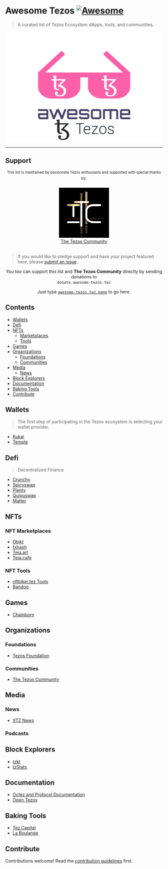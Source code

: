 # Awesome Tezos [![Awesome](https://awesome.re/badge.svg)](https://awesome.re)

> A curated list of Tezos Ecosystem dApps, tools, and communities.

![Awesome Tezos Logo](./media/awesome-tezos-logo.webp)

---

## Support

<div align="center">
<p>
<sup>This list is maintained by passionate Tezos enthusiasts and supported with special thanks by:</sup>
		<br>
		<br>
		<a href="https://thetezos.com">
			<img src="./media/ron_west_TTC_logo_05_small.webp" width="160"/>
            <br>
            The Tezos Community
		</a>
		<br>
		<br>
</p>
</div>

> If you would like to pledge support and have your project featured here, please [submit an issue](https://github.com/TheTezosCommunity/awesome-tezos/issues/new/choose).

<p align="center">
You too can support this list and <strong>The Tezos Community</strong> directly by sending donations to
<br/>
<code>donate.awesome-tezos.tez</code>
</p>
<p align="center">
	Just type <a href="https://awesome-tezos.tez.page/"><code>awesome-tezos.tez.page</code></a> to go here.
</p>

## Contents

-   [Wallets](#wallets)
-   [Defi](#defi)
-   [NFTs](#nfts)
    -   [Marketplaces](#nft-marketplaces)
    -   [Tools](#nft-tools)
-   [Games](#games)
-   [Organizations](#organizations)
    -   [Foundations](#foundations)
    -   [Communities](#communities)
-   [Media](#media)
    -   [News](#news)
-   [Block Explorers](#block-explorers)
-   [Documentation](#documentation)
-   [Baking Tools](#baking-tools)
-   [Contribute](#contribute)

## Wallets

> The first step of participating in the Tezos ecosystem is selecting your wallet provider.

-   [Kukai](https://wallet.kukai.app/)
-   [Temple](https://templewallet.com/)

## Defi

> Decentralized Finance

-   [Crunchy](https://crunchy.network/)
-   [Spicyswap](https://hd.spicyswap.xyz/)
-   [Plenty](https://plenty.network/)
-   [Quipuswap](https://quipuswap.com/)
-   [Matter](https://matterdefi.xyz/)

## NFTs

### NFT Marketplaces

-   [Objkt](https://objkt.com/)
-   [fxhash](https://www.fxhash.xyz/)
-   [Teia.art](https://teia.art/)
-   [Teia.cafe](https://www.teia.cafe/)

### NFT Tools

-   [nftbiker.tez Tools](https://nftbiker.xyz/)
-   [Bandog](https://bandog.tez.page/)

## Games

-   [Chainborn](https://chainborn.xyz/)

## Organizations

### Foundations

-   [Tezos Foundation](https://tezos.foundation/)

### Communities

-   [The Tezos Community](https://thetezos.com/)

## Media

### News

-   [XTZ News](https://xtz.news/en/)

### Podcasts

## Block Explorers

-   [tzkt](https://tzkt.io/)
-   [tzStats](https://tzstats.com/)

## Documentation

-   [Octez and Protocol Documentation](https://tezos.gitlab.io/introduction/tezos.html)
-   [Open Tezos](https://opentezos.com/)

## Baking Tools

-   [Tez Capital](https://docs.tez.capital/)
-   [La Boulange](https://github.com/LaBoulange/tezos-baker/)

## Contribute

Contributions welcome! Read the [contribution guidelines](contributing.md) first.
